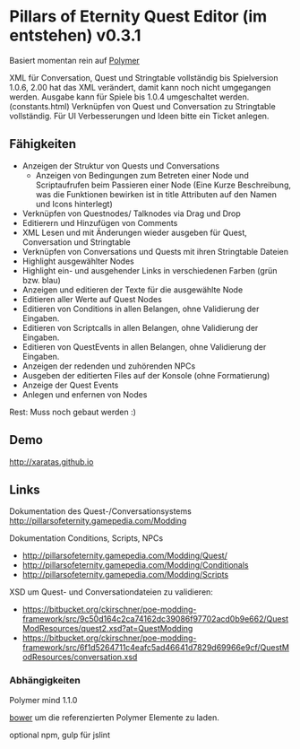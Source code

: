 # Pillars of Eternity Quest Editor (im entstehen) v0.3.1

Basiert momentan rein auf [Polymer](www.polymer-project.org)

XML für Conversation, Quest und Stringtable vollständig bis Spielversion 1.0.6, 2.00 hat das XML verändert, damit kann noch nicht umgegangen werden. Ausgabe kann für Spiele bis 1.0.4 umgeschaltet werden. (constants.html)
Verknüpfen von Quest und Conversation zu Stringtable vollständig.
Für UI Verbesserungen und Ideen bitte ein Ticket anlegen.

## Fähigkeiten
* Anzeigen der Struktur von Quests und Conversations
  * Anzeigen von Bedingungen zum Betreten einer Node und Scriptaufrufen beim Passieren einer Node (Eine Kurze Beschreibung, was die Funktionen bewirken ist in title Attributen auf den Namen und Icons hinterlegt)
* Verknüpfen von Questnodes/ Talknodes via Drag und Drop
* Editierern und Hinzufügen von Comments
* XML Lesen und mit Änderungen wieder ausgeben für Quest, Conversation und Stringtable
* Verknüpfen von Conversations und Quests mit ihren Stringtable Dateien
* Highlight ausgewählter Nodes
* Highlight ein- und ausgehender Links in verschiedenen Farben (grün bzw. blau)
* Anzeigen und editieren der Texte für die ausgewählte Node
* Editieren aller Werte auf Quest Nodes
* Editieren von Conditions in allen Belangen, ohne Validierung der Eingaben.
* Editieren von Scriptcalls in allen Belangen, ohne Validierung der Eingaben.
* Editieren von QuestEvents in allen Belangen, ohne Validierung der Eingaben.
* Anzeigen der redenden und zuhörenden NPCs
* Ausgeben der editierten Files auf der Konsole (ohne Formatierung)
* Anzeige der Quest Events
* Anlegen und enfernen von Nodes


Rest: Muss noch gebaut werden :)

## Demo
http://xaratas.github.io

## Links
Dokumentation des Quest-/Conversationsystems http://pillarsofeternity.gamepedia.com/Modding


Dokumentation Conditions, Scripts, NPCs 
* http://pillarsofeternity.gamepedia.com/Modding/Quest/
* http://pillarsofeternity.gamepedia.com/Modding/Conditionals
* http://pillarsofeternity.gamepedia.com/Modding/Scripts


XSD um Quest- und Conversationdateien zu validieren: 
* https://bitbucket.org/ckirschner/poe-modding-framework/src/9c50d164c2ca74162dc39086f97702acd0b9e662/QuestModResources/quest2.xsd?at=QuestModding
* https://bitbucket.org/ckirschner/poe-modding-framework/src/6f1d5264711c4eafc5ad46641d7829d69966e9cf/QuestModResources/conversation.xsd


### Abhängigkeiten
Polymer mind 1.1.0


[bower](bower.io) um die referenzierten Polymer Elemente zu laden.


optional npm, gulp für jslint
